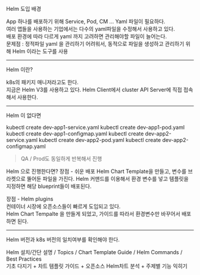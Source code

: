 
Helm 도입 배경

App 하나를 배포하기 위해 Service, Pod, CM ... Yaml 파일이 필요하다.  
여러 앱들을 사용하는 기업에서는 다수의 yaml파일을 수정해서 사용하고 있다.  
배포 환경에 따라 다르게 yaml 까지 고려하면 관리해야할 파일이 늘어는다.   
문제점 : 정적파일 yaml 을 관리하기 어려워서, 동적으로 파일을 생성하고 관리하기 위해 Helm 이라는 도구를 사용

--- 
Helm 이란?  

k8s의 패키지 매니저라고도 한다.    
지금은 Helm V3를 사용하고 있다.
Helm Client에서 cluster API Server에 직접 접속해서 사용한다.  

---
Helm 이 없다면

kubectl create dev-app1-service.yaml
kubectl create dev-app1-pod.yaml
kubectl create dev-app1-configmap.yaml
kubectl create dev-app2-service.yaml
kubectl create dev-app2-pod.yaml
kubectl create dev-app2-configmap.yaml
> QA / Prod도 동일하게 반복해서 진행

Helm 으로 진행한다면? 
장점 - 쉬운 배포
Helm Chart Template을 만들고, 변수를 브라켓으로 뚤어둔 파일을 가진다. 
Helm 커맨드를 이용해서 환경 변수를 넣고 템플릿을 지정하면 해당 blueprint들이 배포된다.  

장점 - Helm plugins  
컨테이너 시장에 오픈소스들이 빠르게 도입되고 있다.  
Helm Chart Tempalte 을 만들게 되었고, 가이드를 따라서 환경변수만 바꾸어서 배포하면 된다.  

---

Helm 버전과 k8s 버전의 일치여부를 확인해야 한다.  

Helm 설치/간단 설명 / Topics / Chart Template Guide / Helm Commands / Best Practices  
기초 다지기 + 차트 템플릿 가이드 + 오픈소스 Helm차트 분석 + 주제별 기능 익히기  


